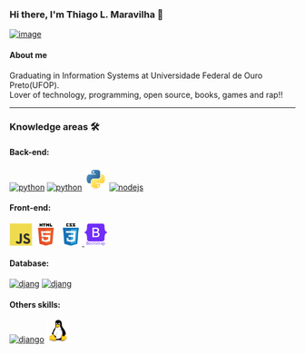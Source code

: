 ### Hi there, I'm Thiago L. Maravilha 👋

[![image](https://img.shields.io/badge/LinkedIn-0077B5?style=for-the-badge&logo=linkedin&logoColor=white)](https://www.linkedin.com/in/thiagomaravilha)
</br>
<h4>About me</h4>
Graduating in Information Systems at Universidade Federal de Ouro Preto(UFOP).</br>
Lover of technology, programming, open source, books, games and rap!!
<hr>

### Knowledge areas 🛠
<h4>Back-end:</h4>
<a href="https://www.learn-c.org/" rel="nofollow"> <img src="https://cdn.jsdelivr.net/gh/devicons/devicon@latest/icons/c/c-original.svg" alt="python" width="40" height="40" style="max-width: 100%;"></a>
<a href="https://dev.java/learn/" rel="nofollow"> <img src="https://cdn.jsdelivr.net/gh/devicons/devicon@latest/icons/java/java-original-wordmark.svg" alt="python" width="40" height="40" style="max-width: 100%;"></a>
<a href="https://www.python.org" rel="nofollow"> <img src="https://raw.githubusercontent.com/devicons/devicon/master/icons/python/python-original.svg" alt="python" width="40" height="40" style="max-width: 100%;"></a>
<a href="https://www.php.net/" rel="nofollow"> <img src="https://cdn.jsdelivr.net/gh/devicons/devicon@latest/icons/php/php-original.svg" alt="nodejs" width="40" height="40" style="max-width: 100%;"></a>
<br>
<h4>Front-end:</h4>
<a href="https://developer.mozilla.org/en-US/docs/Web/JavaScript" rel="nofollow"> <img src="https://raw.githubusercontent.com/devicons/devicon/master/icons/javascript/javascript-original.svg" alt="javascript" width="40" height="40" style="max-width: 100%;"></a>
<a href="https://www.w3.org/html/" rel="nofollow"> <img src="https://raw.githubusercontent.com/devicons/devicon/master/icons/html5/html5-original-wordmark.svg" alt="html5" width="40" height="40" style="max-width: 100%;"></a>
<a href="https://www.w3schools.com/css/" rel="nofollow"> <img src="https://raw.githubusercontent.com/devicons/devicon/master/icons/css3/css3-original-wordmark.svg" alt="css3" width="40" height="40" style="max-width: 100%;">
</a> <a href="https://getbootstrap.com" rel="nofollow"> <img src="https://raw.githubusercontent.com/devicons/devicon/master/icons/bootstrap/bootstrap-plain-wordmark.svg" alt="bootstrap" width="40" height="40" style="max-width: 100%;"></a>
 <br>
 <h4>Database:</h4>
   <a href="https://www.mysql.com" rel="nofollow"> <img src="https://www.mysql.com/common/logos/logo-mysql-170x115.png" alt="djang" width="50" height="50" style="max-width: 100%;"></a>
   <a href="https://www.postgresql.org/" rel="nofollow"> <img src="https://img.icons8.com/color/240/000000/postgreesql.png" alt="djang" width="40" height="40" style="max-width: 100%;"></a>
<br>
<h4>Others skills:</h4>
  <a href="https://code.visualstudio.com/" rel="nofollow"> <img src="https://cdn.jsdelivr.net/gh/devicons/devicon@latest/icons/vscode/vscode-original-wordmark.svg" alt="django" width="50" height="50" style="max-width: 100%;"></a>
  
<a href="https://www.photoshop.com/en" rel="nofollow">
  <a href="https://www.linux.org/" rel="nofollow"> <img src="https://raw.githubusercontent.com/devicons/devicon/master/icons/linux/linux-original.svg" alt="linux" width="40" height="40" style="max-width: 100%;"></a>

